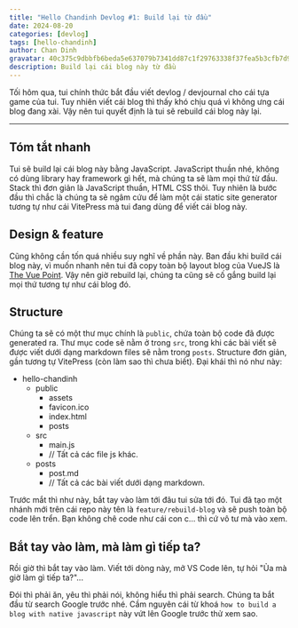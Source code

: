 ```yaml
---
title: "Hello Chandinh Devlog #1: Build lại từ đầu"
date: 2024-08-20
categories: [devlog]
tags: [hello-chandinh]
author: Chan Dinh
gravatar: 40c375c9dbbfb6beda5e637079b7341dd87c1f29763338f37fea5b3cfb7d98e8
description: Build lại cái blog này từ đầu
---
```


Tối hôm qua, tui chính thức bắt đầu viết devlog / devjournal cho cái tựa game của tui. Tuy nhiên viết cái blog thì thấy khó chịu quá vì không ưng cái blog đang xài. Vậy nên tui quyết định là tui sẽ rebuild cái blog này lại.

---

## Tóm tắt nhanh

Tui sẽ build lại cái blog này bằng JavaScript. JavaScript thuần nhé, không có dùng library hay framework gì hết, mà chúng ta sẽ làm mọi thứ từ đầu. Stack thì đơn giản là JavaScript thuần, HTML CSS thôi. Tuy nhiên là bước đầu thì chắc là chúng ta sẽ ngâm cứu để làm một cái static site generator tương tự như cái VitePress mà tui đang dùng để viết cái blog này.

## Design & feature

Cũng không cần tốn quá nhiều suy nghĩ về phần này. Ban đầu khi build cái blog này, vì muốn nhanh nên tui đã copy toàn bộ layout blog của VueJS là [The Vue Point](https://blog.vuejs.org/). Vậy nên giờ rebuild lại, chúng ta cũng sẽ cố gắng build lại mọi thứ tương tự như cái blog đó.

## Structure

Chúng ta sẽ có một thư mục chính là `public`, chứa toàn bộ code đã được generated ra. Thư mục code sẽ nằm ở trong `src`, trong khi các bài viết sẽ được viết dưới dạng markdown files sẽ nằm trong `posts`. Structure đơn giản, gần tương tự VitePress (còn làm sao thì chưa biết). Đại khái thì nó như này:

- hello-chandinh
  - public
    - assets
    - favicon.ico
    - index.html
    - posts
  - src
    - main.js
    - // Tất cả các file js khác.
  - posts
    - post.md
    - // Tất cả các bài viết dưới dạng markdown.

Trước mắt thì như này, bắt tay vào làm tới đâu tui sửa tới đó. Tui đã tạo một nhánh mới trên cái repo này tên là `feature/rebuild-blog` và sẽ push toàn bộ code lên trển. Bạn không chê code như cái con c... thì cứ vô tư mà vào xem. 

## Bắt tay vào làm, mà làm gì tiếp ta?

Rồi giờ thì bắt tay vào làm. Viết tới dòng này, mở VS Code lên, tự hỏi "Ủa mà giờ làm gì tiếp ta?"... 

Đói thì phải ăn, yêu thì phải nói, không hiểu thì phải search. Chúng ta bắt đầu từ search Google trước nhé. Cầm nguyên cái từ khoá `how to build a blog with native javascript` này vứt lên Google trước thử xem sao.
